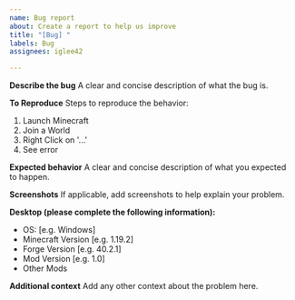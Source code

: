 ```yaml
---
name: Bug report
about: Create a report to help us improve
title: "[Bug] "
labels: Bug
assignees: iglee42

---
```


**Describe the bug**
A clear and concise description of what the bug is.

**To Reproduce**
Steps to reproduce the behavior:
1. Launch Minecraft
2. Join a World
3. Right Click on '...'
4. See error

**Expected behavior**
A clear and concise description of what you expected to happen.

**Screenshots**
If applicable, add screenshots to help explain your problem.

**Desktop (please complete the following information):**
 - OS: [e.g. Windows]
 - Minecraft Version [e.g. 1.19.2]
 - Forge Version [e.g. 40.2.1]
 - Mod Version [e.g. 1.0]
 - Other Mods

**Additional context**
Add any other context about the problem here.

